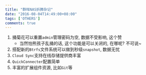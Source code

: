 ```yaml
---
title: "群晖NAS折腾杂记"
date: "2016-08-04T14:49:00+08:00"
tags: ['OTHERS']
comments: true
---
```



1. 捅菊花可以重置`admin`管理密码为空, 数据不受影响, 这个赞
    - 当然怕熊孩子乱捅的话, 这个功能是可以关闭的, 在哪呢? 不可说~
2. 搭配新的`Btrfs`文件系统可以做到秒级`snapshot`, 数据无忧
3. `Cloud Sync`支持在线存储提供商丰富
4. `QuickConnecter`配置简单
5. 丰富的扩展组件资源, 比如`Git`等

